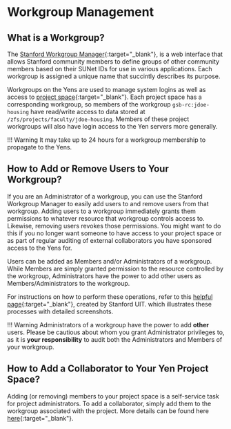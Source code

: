 # Workgroup Management

## What is a Workgroup?

The [Stanford Workgroup Manager](https://workgroup.stanford.edu/){:target="_blank"}, is a web interface that allows Stanford community members to define groups of other community members based on their SUNet IDs for use in various applications. Each workgroup is assigned a unique name that succintly describes its purpose. 

Workgroups on the Yens are used to manage system logins as well as access to [project space](/_policies/services){:target="_blank"}. Each project space has a corresponding workgroup, so members of the workgroup `gsb-rc:jdoe-housing` have read/write access to data stored at `/zfs/projects/faculty/jdoe-housing`. Members of these project workgroups will also have login access to the Yen servers more generally.

!!! Warning
    It may take up to 24 hours for a workgroup membership to propagate to the Yens.

## How to Add or Remove Users to Your Workgroup?

If you are an Administrator of a workgroup, you can use the Stanford Workgroup Manager to easily add users to and remove users from that workgroup. Adding users to a workgroup immediately grants them permissions to whatever resource that workgroup controls access to. Likewise, removing users revokes those permissions. You might want to do this if you no longer want someone to have access to your project space or as part of regular auditing of external collaborators you have sponsored access to the Yens for.

Users can be added as Members and/or Administrators of a workgroup. While Members are simply granted permission to the resource controlled by the workgroup, Administrators have the power to add other users as Members/Administrators to the workgroup.

For instructions on how to perform these operations, refer to this [helpful page](https://uit.stanford.edu/service/workgroup/add-remove-members){:target="_blank"}, created by Stanford UIT. which illustrates these processes with detailed screenshots.

!!! Warning
    Administrators of a workgroup have the power to add **other** users. Please be cautious about whom you grant Administrator privileges to, as it is **your responsibility** to audit both the Administrators and Members of your workgroup.

## How to Add a Collaborator to Your Yen Project Space?

Adding (or removing) members to your project space is a self-service task for project administrators. To add a collaborator, simply add them to the workgroup associated with the project. More details can be found here [here](/_policies/collaborators){:target="_blank"}.